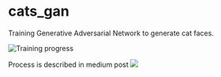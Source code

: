 # cats_gan

Training Generative Adversarial Network to generate cat faces.

![Training progress](https://github.com/erikhric/cats_gan/blob/master/dcgan.gif?raw=true)

Process is described in medium post ![](https://erik-hric.medium.com/generating-cats-with-tensorflow-396534fd9796)
